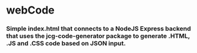 # webCode

### Simple index.html that connects to a NodeJS Express backend that uses the jcg-code-generator package to generate .HTML, .JS and .CSS code based on JSON input.